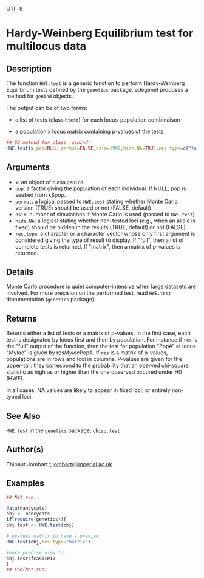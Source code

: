 UTF-8

# Hardy-Weinberg Equilibrium test for multilocus data

## Description

The function `HWE.test` is a generic function to perform Hardy-Weinberg Equilibrium tests defined by the `genetics` package. adegenet proposes a method for `genind` objects.

The output can be of two forms:

- a list of tests (class `htest`) for each locus-population combinaison

- a population x locus matrix containing p-values of the tests

```r
## S3 method for class 'genind'
HWE.test(x,pop=NULL,permut=FALSE,nsim=1999,hide.NA=TRUE,res.type=c("full","matrix"))
```

## Arguments

- `x`: an object of class `genind`.
- `pop`: a factor giving the population of each individual. If NULL, pop is seeked from x$pop.
- `permut`: a logical passed to `HWE.test` stating whether Monte Carlo version (TRUE) should be used or not (FALSE, default).
- `nsim`: number of simulations if Monte Carlo is used (passed to `HWE.test`).
- `hide.NA`: a logical stating whether non-tested loci (e.g., when an allele is fixed) should be hidden in the results (TRUE, default) or not (FALSE).
- `res.type`: a character or a character vector whose only first argument is considered giving the type of result to display. If "full", then a list of complete tests is returned. If "matrix", then a matrix of p-values is returned.

## Details

Monte Carlo procedure is quiet computer-intensive when large datasets are involved. For more precision on the performed test, read `HWE.test` documentation (`genetics` package).

## Returns

Returns either a list of tests or a matrix of p-values. In the first case, each test is designated by locus first and then by population. For instance if `res` is the "full" output of the function, then the test for population "PopA" at locus "Myloc" is given by res$Myloc$PopA. If `res` is a matrix of p-values, populations are in rows and loci in columns. P-values are given for the upper-tail: they correspond to the probability that an oberved chi-square statistic as high as or higher than the one observed occured under H0 (HWE).

In all cases, NA values are likely to appear in fixed loci, or entirely non-typed loci.

## See Also

`HWE.test` in the `genetics` package, `chisq.test`

## Author(s)

Thibaut Jombart t.jombart@imperial.ac.uk

## Examples

```r
## Not run:

data(nancycats)
obj <- nancycats
if(require(genetics)){
obj.test <- HWE.test(obj)

# pvalues matrix to have a preview
HWE.test(obj,res.type="matrix")

#more precise view to...
obj.test$fca90$P10
}
## End(Not run)
```



